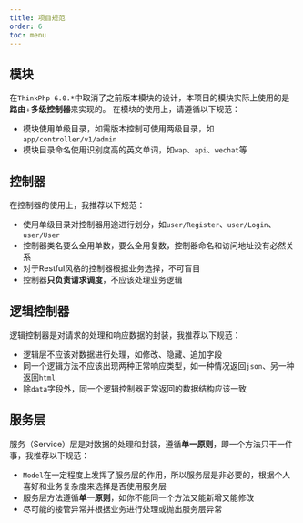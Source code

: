 ```yaml
---
title: 项目规范
order: 6
toc: menu
---
```

## 模块

在`ThinkPhp 6.0.*`中取消了之前版本模块的设计，本项目的模块实际上使用的是**路由**+**多级控制器**来实现的。
在模块的使用上，请遵循以下规范：
+ 模块使用单级目录，如需版本控制可使用两级目录，如`app/controller/v1/admin`
+ 模块目录命名使用识别度高的英文单词，如`wap`、`api`、`wechat`等

## 控制器

在控制器的使用上，我推荐以下规范：
+ 使用单级目录对控制器用途进行划分，如`user/Register`、`user/Login`、`user/User`
+ 控制器类名要么全用单数，要么全用复数，控制器命名和访问地址没有必然关系
+ 对于Restful风格的控制器根据业务选择，不可盲目
+ 控制器**只负责请求调度**，不应该处理业务逻辑

## 逻辑控制器

逻辑控制器是对请求的处理和响应数据的封装，我推荐以下规范：
+ 逻辑层不应该对数据进行处理，如修改、隐藏、追加字段
+ 同一个逻辑方法不应该出现两种正常响应类型，如一种情况返回`json`、另一种返回`html`
+ 除`data`字段外，同一个逻辑控制器正常返回的数据结构应该一致

## 服务层

服务（Service）层是对数据的处理和封装，遵循**单一原则**，即一个方法只干一件事，我推荐以下规范：
+ `Model`在一定程度上发挥了服务层的作用，所以服务层是非必要的，根据个人喜好和业务复杂度来选择是否使用服务层
+ 服务层方法遵循**单一原则**，如你不能同一个方法又能新增又能修改
+ 尽可能的接管异常并根据业务进行处理或抛出服务层异常
